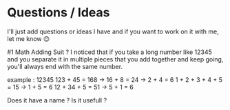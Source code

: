 # Questions / Ideas
I'll just add questions or ideas I have and if you want to work on it with me, let me know 😊

#1 Math Adding Suit ?
I noticed that if you take a long number like 12345 and you separate it in multiple pieces that you add together and keep going, you'll always end with the same number.

example :
12345
123 + 45 = 168 -> 16 + 8 = 24 -> 2 + 4 = 6
1 + 2 + 3 + 4 + 5 = 15 -> 1 + 5 = 6
12 + 34 + 5 = 51 -> 5 + 1 = 6

Does it have a name ?
Is it usefull ?
